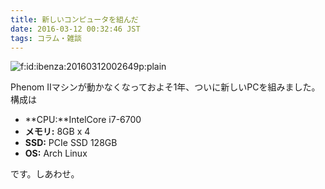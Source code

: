 ```yaml
---
title: 新しいコンピュータを組んだ
date: 2016-03-12 00:32:46 JST
tags: コラム・雑談
---
```


<span itemscope itemtype="http://schema.org/Photograph"><img src="/2016/03/12/20160312002649.png" alt="f:id:ibenza:20160312002649p:plain" title="f:id:ibenza:20160312002649p:plain" class="hatena-fotolife" itemprop="image"></span>

Phenom IIマシンが動かなくなっておよそ1年、ついに新しいPCを組みました。
構成は

- **CPU:**IntelCore i7-6700
- **メモリ:** 8GB x 4
- **SSD:** PCIe SSD 128GB
- **OS:** Arch Linux

です。しあわせ。

